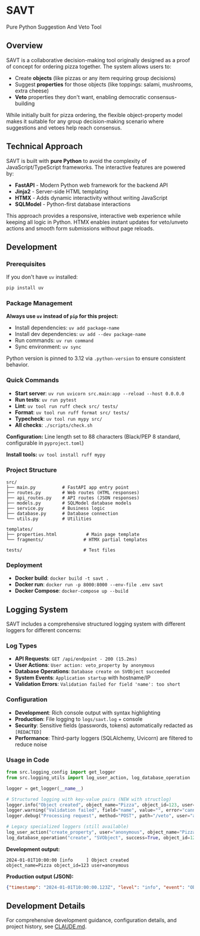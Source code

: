 # SAVT

Pure Python Suggestion And Veto Tool

## Overview

SAVT is a collaborative decision-making tool originally designed as a proof of concept for ordering pizza together. The system allows users to:

- Create **objects** (like pizzas or any item requiring group decisions)
- Suggest **properties** for those objects (like toppings: salami, mushrooms, extra cheese)
- **Veto** properties they don't want, enabling democratic consensus-building

While initially built for pizza ordering, the flexible object-property model makes it suitable for any group decision-making scenario where suggestions and vetoes help reach consensus.

## Technical Approach

SAVT is built with **pure Python** to avoid the complexity of JavaScript/TypeScript frameworks. The interactive features are powered by:

- **FastAPI** - Modern Python web framework for the backend API
- **Jinja2** - Server-side HTML templating
- **HTMX** - Adds dynamic interactivity without writing JavaScript
- **SQLModel** - Python-first database interactions

This approach provides a responsive, interactive web experience while keeping all logic in Python. HTMX enables instant updates for veto/unveto actions and smooth form submissions without page reloads.

## Development

### Prerequisites

If you don't have `uv` installed:
```bash
pip install uv
```

### Package Management

**Always use `uv` instead of `pip` for this project:**
- Install dependencies: `uv add package-name`
- Install dev dependencies: `uv add --dev package-name`  
- Run commands: `uv run command`
- Sync environment: `uv sync`

Python version is pinned to 3.12 via `.python-version` to ensure consistent behavior.

### Quick Commands

- **Start server**: `uv run uvicorn src.main:app --reload --host 0.0.0.0`
- **Run tests**: `uv run pytest`
- **Lint**: `uv tool run ruff check src/ tests/`
- **Format**: `uv tool run ruff format src/ tests/`
- **Typecheck**: `uv tool run mypy src/`
- **All checks**: `./scripts/check.sh`

**Configuration:** Line length set to 88 characters (Black/PEP 8 standard, configurable in `pyproject.toml`)

**Install tools:** `uv tool install ruff mypy`

### Project Structure

```
src/
├── main.py          # FastAPI app entry point
├── routes.py        # Web routes (HTML responses)
├── api_routes.py    # API routes (JSON responses)
├── models.py        # SQLModel database models
├── service.py       # Business logic
├── database.py      # Database connection
└── utils.py         # Utilities

templates/
├── properties.html           # Main page template
└── fragments/               # HTMX partial templates

tests/                       # Test files
```

### Deployment

- **Docker build**: `docker build -t savt .`
- **Docker run**: `docker run -p 8000:8000 --env-file .env savt`
- **Docker Compose**: `docker-compose up --build`

## Logging System

SAVT includes a comprehensive structured logging system with different loggers for different concerns:

### Log Types

- **API Requests**: `GET /api/endpoint - 200 (15.2ms)` 
- **User Actions**: `User action: veto_property by anonymous`
- **Database Operations**: `Database create on SVObject succeeded`
- **System Events**: `Application startup` with hostname/IP
- **Validation Errors**: `Validation failed for field 'name': too short`

### Configuration

- **Development**: Rich console output with syntax highlighting
- **Production**: File logging to `logs/savt.log` + console
- **Security**: Sensitive fields (passwords, tokens) automatically redacted as `[REDACTED]`
- **Performance**: Third-party loggers (SQLAlchemy, Uvicorn) are filtered to reduce noise

### Usage in Code

```python
from src.logging_config import get_logger
from src.logging_utils import log_user_action, log_database_operation

logger = get_logger(__name__)

# Structured logging with key-value pairs (NEW with structlog)
logger.info("Object created", object_name="Pizza", object_id=123, user="anonymous")
logger.warning("Validation failed", field="name", value="", error="cannot be empty")
logger.debug("Processing request", method="POST", path="/veto", user="anonymous")

# Legacy specialized loggers (still available)
log_user_action("create_property", user="anonymous", object_name="Pizza") 
log_database_operation("create", "SVObject", success=True, object_id=123)
```

**Development output:**
```
2024-01-01T10:00:00 [info     ] Object created                 object_name=Pizza object_id=123 user=anonymous
```

**Production output (JSON):**
```json
{"timestamp": "2024-01-01T10:00:00.123Z", "level": "info", "event": "Object created", "object_name": "Pizza", "object_id": 123, "user": "anonymous", "logger": "src.routes"}
```

## Development Details

For comprehensive development guidance, configuration details, and project history, see [CLAUDE.md](./CLAUDE.md).
